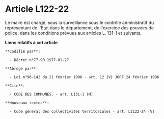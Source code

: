 # Article L122-22

Le maire est chargé, sous la surveillance sous le contrôle administratif du représentant de l'Etat dans le département, de
l'exercice des pouvoirs de police, dans les conditions prévues aux articles L. 131-1 et suivants.

**Liens relatifs à cet article**

	**Codifié par**:

	  - Décret n°77-90 1977-01-27

	**Abrogé par**:

	  - Loi n°96-142 du 21 février 1996 - art. 12 (V) JORF 24 février 1996

	**Cite**:

	  - CODE DES COMMUNES. - art. L131-1 (M)

	**Nouveaux textes**:

	  - Code général des collectivités territoriales - art. L2122-24 (V)
